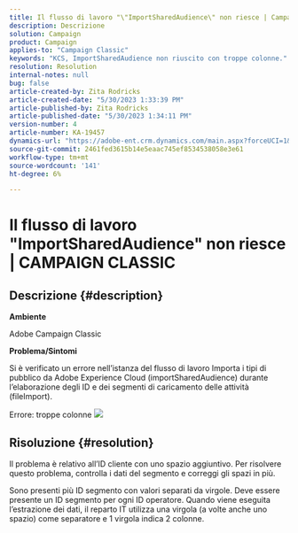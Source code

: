 ```yaml
---
title: Il flusso di lavoro "\"ImportSharedAudience\" non riesce | Campaign Classic"
description: Descrizione
solution: Campaign
product: Campaign
applies-to: "Campaign Classic"
keywords: "KCS, ImportSharedAudience non riuscito con troppe colonne."
resolution: Resolution
internal-notes: null
bug: false
article-created-by: Zita Rodricks
article-created-date: "5/30/2023 1:33:39 PM"
article-published-by: Zita Rodricks
article-published-date: "5/30/2023 1:34:11 PM"
version-number: 4
article-number: KA-19457
dynamics-url: "https://adobe-ent.crm.dynamics.com/main.aspx?forceUCI=1&pagetype=entityrecord&etn=knowledgearticle&id=da89e594-eefe-ed11-8f6e-6045bd0063aa"
source-git-commit: 2461fed3615b14e5eaac745ef8534538058e3e61
workflow-type: tm+mt
source-wordcount: '141'
ht-degree: 6%

---
```


# Il flusso di lavoro &quot;ImportSharedAudience&quot; non riesce | CAMPAIGN CLASSIC

## Descrizione {#description}


<b>Ambiente</b>

Adobe Campaign Classic

<b>Problema/Sintomi</b>

Si è verificato un errore nell’istanza del flusso di lavoro Importa i tipi di pubblico da Adobe Experience Cloud (importSharedAudience) durante l’elaborazione degli ID e dei segmenti di caricamento delle attività (fileImport).

Errore: troppe colonne
![](https://adobe.sharepoint.com/sites/D365EntAttachments/account/604485c9-a5ed-e811-a94a-000d3a34e4b0/incident/E-000185882/Fileimport%20Error.png)

## Risoluzione {#resolution}


Il problema è relativo all’ID cliente con uno spazio aggiuntivo. Per risolvere questo problema, controlla i dati del segmento e correggi gli spazi in più.

Sono presenti più ID segmento con valori separati da virgole. Deve essere presente un ID segmento per ogni ID operatore. Quando viene eseguita l’estrazione dei dati, il reparto IT utilizza una virgola (a volte anche uno spazio) come separatore e 1 virgola indica 2 colonne.
